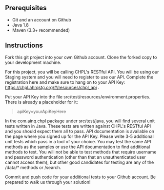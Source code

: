 ## Prerequisites

* Git and an account on Github
* Java 1.8
* Maven (3.3+ recommended)

## Instructions

Fork this git project into your own Github account. Clone the forked copy to your development machine.

For this project, you will be calling CHPL's RESTful API. You will be using our Staging system and you will need to register to use our API. Complete the registration here and make sure to hang on to your API Key: https://chpl.ahrqstg.org/#/resources/chpl_api .

Put your API Key into the file src/test/resources/environment.properties. There is already a placeholder for it:

> apiKey=yourApiKeyHere

In the com.ainq.chpl package under src/test/java, you will find several unit tests written in Java. These tests are written against CHPL's RESTful API and you should expect them all to pass. API documentation is available on the page where you signed up for the API Key. Please write 3-5 additional unit tests which pass in a tool of your choice. You may test the same API methods as the samples or use the API documentation to find additional methods to test. You will not be able to test methods that require username and password authentication (other than that an unauthenticated user cannot access them), but other good candidates for testing are any of the /data/* methods or /search.

Commit and push code for your additional tests to your Github account. Be prepared to walk us through your solution!

